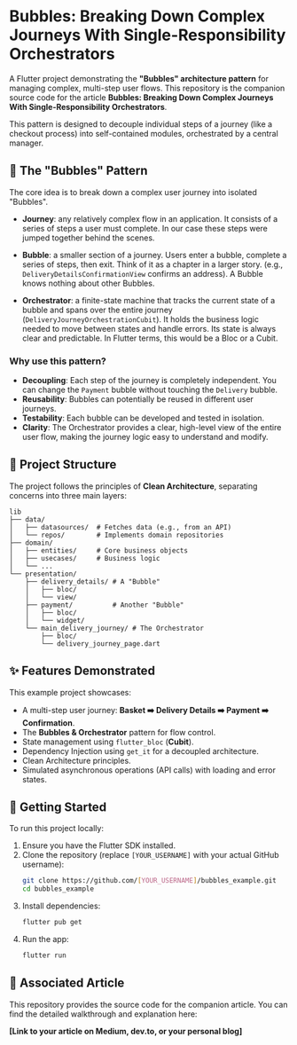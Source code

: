 # Bubbles: Breaking Down Complex Journeys With Single-Responsibility Orchestrators

A Flutter project demonstrating the **"Bubbles" architecture pattern** for managing complex, multi-step user flows. This repository is the companion source code for the article **Bubbles: Breaking Down Complex Journeys With Single-Responsibility Orchestrators**.

This pattern is designed to decouple individual steps of a journey (like a checkout process) into self-contained modules, orchestrated by a central manager.


## 🫧 The "Bubbles" Pattern

The core idea is to break down a complex user journey into isolated "Bubbles".

* **Journey**: any relatively complex flow in an application. It consists of a series of steps a user must complete. In our case these steps were jumped together behind the scenes.

* **Bubble**: a smaller section of a journey.  Users enter a bubble, complete a series of steps, then exit. Think of it as a chapter in a larger story. (e.g., `DeliveryDetailsConfirmationView` confirms an address). A Bubble knows nothing about other Bubbles.

* **Orchestrator**: a finite-state machine that tracks the current state of a bubble and spans over the entire journey (`DeliveryJourneyOrchestrationCubit`). It holds the business logic needed to move between states and handle errors. Its state is always clear and predictable. In Flutter terms, this would be a Bloc or a Cubit.


### Why use this pattern?

-   **Decoupling**: Each step of the journey is completely independent. You can change the `Payment` bubble without touching the `Delivery` bubble.
-   **Reusability**: Bubbles can potentially be reused in different user journeys.
-   **Testability**: Each bubble can be developed and tested in isolation.
-   **Clarity**: The Orchestrator provides a clear, high-level view of the entire user flow, making the journey logic easy to understand and modify.

## 📂 Project Structure

The project follows the principles of **Clean Architecture**, separating concerns into three main layers:

```
lib
├── data/
│   ├── datasources/  # Fetches data (e.g., from an API)
│   └── repos/        # Implements domain repositories
├── domain/
│   ├── entities/     # Core business objects
│   ├── usecases/     # Business logic
│   └── ...
└── presentation/
    ├── delivery_details/ # A "Bubble"
    │   ├── bloc/
    │   └── view/
    ├── payment/          # Another "Bubble"
    │   ├── bloc/
    │   └── widget/
    └── main_delivery_journey/ # The Orchestrator
        ├── bloc/
        └── delivery_journey_page.dart
```

## ✨ Features Demonstrated

This example project showcases:

*   A multi-step user journey: **Basket ➡️ Delivery Details ➡️ Payment ➡️ Confirmation**.
*   The **Bubbles & Orchestrator** pattern for flow control.
*   State management using `flutter_bloc` (**Cubit**).
*   Dependency Injection using `get_it` for a decoupled architecture.
*   Clean Architecture principles.
*   Simulated asynchronous operations (API calls) with loading and error states.

## 🚀 Getting Started

To run this project locally:

1.  Ensure you have the Flutter SDK installed.
2.  Clone the repository (replace `[YOUR_USERNAME]` with your actual GitHub username):
    ```sh
    git clone https://github.com/[YOUR_USERNAME]/bubbles_example.git
    cd bubbles_example
    ```
3.  Install dependencies:
    ```sh
    flutter pub get
    ```
4.  Run the app:
    ```sh
    flutter run
    ```

## 📖 Associated Article

This repository provides the source code for the companion article. You can find the detailed walkthrough and explanation here:

**[Link to your article on Medium, dev.to, or your personal blog]**
